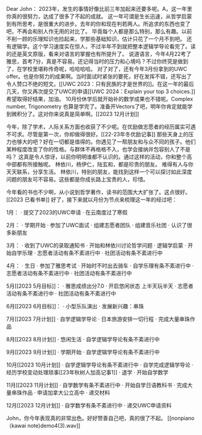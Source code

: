 Dear John：
  2023年，发生的事情好像比前三年加起来还要多呢。A，这一年里你真的很努力，达成了很多了不起的成就。
  这一年可谓是生长迅速，从哲学启蒙到有所思考，是很重大的进步。去年的你和现在判若两人。所追求的东西也变了吧，不再会和别人作无用的对比了。
  毕竟每个人都是那么特别，那么有趣。以前不削一顾的乐理知识也捡起来，学那些基础知识，估计只花了一个月不到吧。
  还有逻辑学。这个学习速度实在惊人，不过半年不到就把整本逻辑学导论看完了。读的还是英文原版，看来对语言的掌握也有所提升了。
  说道语言，今年4月22考了雅思，首考7分，真是不容易。还记得当时的压力和心境吗？不过你终究是做到了，在学校里堪称传奇呢，哈哈哈哈。
  对了对了，还有今年3月份拿到的UWC offer。也是你努力的成果啊。当时面试时紧张的要死，好在发挥不错，还写出了令人赞口不绝的短文。[[UWC 2023：只有民族的才是世界的]]。在这一年的最后几天，你又再次提交了UWC的申请[[UWC 2024：Explain your top 3 choices.]]希望取得好结果，加油。
  10月份休学后就开始补的数学成果也不错呢。Complex number, Trigonometry 也算是学完了。准备开Vectors了吧，明年你肯定就能学到微积分了。这对你来说真是简单啊。[[2023 12月计划]]

  今年，除了学术，人际关系方面也收获了不少呢。在优励做志愿者的经历属实可遇不可求。尽管是第一次，你却做得很好。[[22-23年冬优励记事]]
  那些天身上的压力也够大的吧？好在一切都是值得的。你遇见了一帮朋友和与众不同的孩子。他们某种程度改变了你的性格。与群体不再格格不入，也学会接纳并包容别人了不是吗？
  这真是令人惊讶，以前你明明谁都不认识的。通过这样的活动，你和整个高中部都有所接触呢。  林依川，杨伊仁，陆玄和，都是珍贵的朋友。  难得有人与你天天联系，分享生活。
  林依川，特别的朋友，能找到这样一个可以探讨如此深度问题的朋友可不容易。这些都是你成长路上宝贵的人，珍惜。
  
  今年看的书也不少啊，从小说到哲学著作，读书的范围大大扩张了。这点很好。[[2023 已看书单]]
  好了，接下来就以月份为节点来梳理这一年的经过吧：




1月：
· 提交了2023的UWC申请
· 在云南度过了寒假

2月：
· 学期开始
· 参加了UWC面试
· 组建志愿者团队
· 组建音乐社团
· 认识了很多新朋友

3月：
· 收到了UWC的录取通知书
· 开始和林依川讨论哲学问题
· 逻辑学启蒙
· 开始自学乐理
· 志愿者活动有条不紊进行中
· 社团活动有条不紊进行中

4月：
· 生日
· 参加了雅思考试
· 开始时不时出去骑车
· 自学乐理有条不紊进行中
· 志愿者活动有条不紊进行中
· 社团活动有条不紊进行中

5月[[2023 5月目标]]：
· 雅思成绩出分7.0
· 开启悠闲状态 上半天玩半天
· 志愿者活动有条不紊进行中
· 社团活动有条不紊进行中

6月[[2023 6月目标]]：
· 小型乐队演出
· 发展新兴趣：串珠


7月[[2023 7月计划]]
· 自学逻辑学导论
· 日本旅游安排一切行程
· 完成大量串珠作品

8月[[2023 8月计划]]
· 悠闲生活
· 自学逻辑学导论有条不紊进行中

9月[[2023 9月计划]]
· 学期开始
· 自学逻辑学导论有条不紊进行中

10月[[2023 10月计划]]
· 自学逻辑学导论有条不紊进行中
· 自学完成逻辑学导论
· 经历学校变动处理琐事[[23年秋树人加高记事1]]
· 退学
· 开始自学数学

11月[[2023 11月计划]]
· 自学数学有条不紊进行中
· 开始自学日语教科书
· 完成大量串珠作品
· 申请加拿大公立高中
· 递交材料

12月[[2023 12月计划]]
· 自学数学有条不紊进行中
· 递交UWC申请资料

John，你今年表现真的非常出色。好好赞善自己吧，真的很了不起。
[[nonpiano（kawai note)demo4(3).wav]]